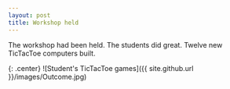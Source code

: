 ```yaml
---
layout: post
title: Workshop held
---
```


The workshop had been held. The students did great. Twelve new TicTacToe computers built.

{: .center}
![Student's TicTacToe games]({{ site.github.url }}/images/Outcome.jpg)
